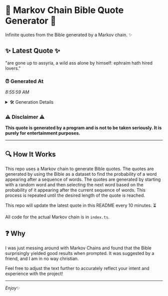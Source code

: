 # 📖 Markov Chain Bible Quote Generator 📖

Infinite quotes from the Bible generated by a Markov chain. ✨

## ✨ Latest Quote ✨
"are gone up to assyria, a wild ass alone by himself: ephraim hath hired lovers."

### ⏰ Generated At
*8:55:59 AM*

<details>
    <summary>🛠️ Generation Details</summary>
    <p>
        <strong>🌱 Seed:</strong> are<br>
        <strong>🔄 Iterations:</strong> 14<br>
        <strong>📜 Context History:</strong><br>[ are ]: gone<br>[ are, gone ]: up<br>[ are, gone, up ]: to<br>[ are, gone, up, to ]: assyria,<br>[ are, gone, up, to, assyria, ]: a<br>[ are, gone, up, to, assyria,, a ]: wild<br>[ gone, up, to, assyria,, a, wild ]: ass<br>[ up, to, assyria,, a, wild, ass ]: alone<br>[ to, assyria,, a, wild, ass, alone ]: by<br>[ assyria,, a, wild, ass, alone, by ]: himself:<br>[ a, wild, ass, alone, by, himself: ]: ephraim<br>[ wild, ass, alone, by, himself:, ephraim ]: hath<br>[ ass, alone, by, himself:, ephraim, hath ]: hired<br>[ alone, by, himself:, ephraim, hath, hired ]: lovers.<br>
    </p>
</details>

### ⚠️ Disclaimer ⚠️
**This quote is generated by a program and is not to be taken seriously. It is purely for entertainment purposes.**

---

## 🔍 How It Works

This repo uses a Markov chain to generate Bible quotes. The quotes are generated by using the Bible as a dataset to find the probability of a word appearing after a sequence of words. The quotes are generated by starting with a random word and then selecting the next word based on the probability of it appearing after the current sequence of words. This process is repeated until the desired length of the quote is reached.

This repo will update the latest quote in this README every 10 minutes. ⏳

All code for the actual Markov chain is in `index.ts`.

## ❓ Why

I was just messing around with Markov Chains and found that the Bible surprisingly yielded good results when prompted. 
It was suggested by a friend, and I am in no way christian.

Feel free to adjust the text further to accurately reflect your intent and experience with the project!

---

*Enjoy*✨
